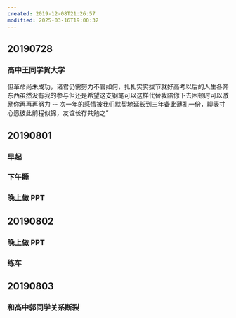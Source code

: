 ```yaml
---
created: 2019-12-08T21:26:57
modified: 2025-03-16T19:00:32
---
```

## 20190728

### 高中王同学贺大学

但革命尚未成功，诸君仍需努力不管如何，扎扎实实拔节就好高考以后的人生各奔东西虽然没有我的参与但还是希望这支钢笔可以这样代替我陪你下去困顿时可以激励你再再再努力 -- 次一年的感情被我们默契地延长到三年备此薄礼一份，聊表寸心愿彼此前程似锦，友谊长存共勉之”

## 20190801
### 早起
### 下午睡
### 晚上做 PPT
## 20190802
### 晚上做 PPT

### 练车
## 20190803
### 和高中郭同学关系断裂

